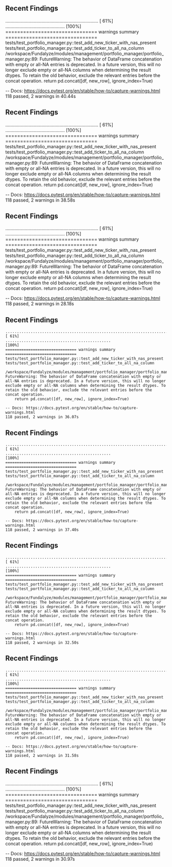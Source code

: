 
## Recent Findings

........................................................................ [ 61%]
..............................................                           [100%]
=============================== warnings summary ===============================
tests/test_portfolio_manager.py::test_add_new_ticker_with_nas_present
tests/test_portfolio_manager.py::test_add_ticker_to_all_na_column
  /workspace/Fundalyze/modules/management/portfolio_manager/portfolio_manager.py:89: FutureWarning: The behavior of DataFrame concatenation with empty or all-NA entries is deprecated. In a future version, this will no longer exclude empty or all-NA columns when determining the result dtypes. To retain the old behavior, exclude the relevant entries before the concat operation.
    return pd.concat([df, new_row], ignore_index=True)

-- Docs: https://docs.pytest.org/en/stable/how-to/capture-warnings.html
118 passed, 2 warnings in 40.44s

## Recent Findings

........................................................................ [ 61%]
..............................................                           [100%]
=============================== warnings summary ===============================
tests/test_portfolio_manager.py::test_add_new_ticker_with_nas_present
tests/test_portfolio_manager.py::test_add_ticker_to_all_na_column
  /workspace/Fundalyze/modules/management/portfolio_manager/portfolio_manager.py:89: FutureWarning: The behavior of DataFrame concatenation with empty or all-NA entries is deprecated. In a future version, this will no longer exclude empty or all-NA columns when determining the result dtypes. To retain the old behavior, exclude the relevant entries before the concat operation.
    return pd.concat([df, new_row], ignore_index=True)

-- Docs: https://docs.pytest.org/en/stable/how-to/capture-warnings.html
118 passed, 2 warnings in 38.58s

## Recent Findings

........................................................................ [ 61%]
..............................................                           [100%]
=============================== warnings summary ===============================
tests/test_portfolio_manager.py::test_add_new_ticker_with_nas_present
tests/test_portfolio_manager.py::test_add_ticker_to_all_na_column
  /workspace/Fundalyze/modules/management/portfolio_manager/portfolio_manager.py:89: FutureWarning: The behavior of DataFrame concatenation with empty or all-NA entries is deprecated. In a future version, this will no longer exclude empty or all-NA columns when determining the result dtypes. To retain the old behavior, exclude the relevant entries before the concat operation.
    return pd.concat([df, new_row], ignore_index=True)

-- Docs: https://docs.pytest.org/en/stable/how-to/capture-warnings.html
118 passed, 2 warnings in 28.18s

## Recent Findings

```
........................................................................ [ 61%]
..............................................                           [100%]
=============================== warnings summary ===============================
tests/test_portfolio_manager.py::test_add_new_ticker_with_nas_present
tests/test_portfolio_manager.py::test_add_ticker_to_all_na_column
  /workspace/Fundalyze/modules/management/portfolio_manager/portfolio_manager.py:89: FutureWarning: The behavior of DataFrame concatenation with empty or all-NA entries is deprecated. In a future version, this will no longer exclude empty or all-NA columns when determining the result dtypes. To retain the old behavior, exclude the relevant entries before the concat operation.
    return pd.concat([df, new_row], ignore_index=True)

-- Docs: https://docs.pytest.org/en/stable/how-to/capture-warnings.html
118 passed, 2 warnings in 36.07s
```

## Recent Findings

```
........................................................................ [ 61%]
..............................................                           [100%]
=============================== warnings summary ===============================
tests/test_portfolio_manager.py::test_add_new_ticker_with_nas_present
tests/test_portfolio_manager.py::test_add_ticker_to_all_na_column
  /workspace/Fundalyze/modules/management/portfolio_manager/portfolio_manager.py:89: FutureWarning: The behavior of DataFrame concatenation with empty or all-NA entries is deprecated. In a future version, this will no longer exclude empty or all-NA columns when determining the result dtypes. To retain the old behavior, exclude the relevant entries before the concat operation.
    return pd.concat([df, new_row], ignore_index=True)

-- Docs: https://docs.pytest.org/en/stable/how-to/capture-warnings.html
118 passed, 2 warnings in 37.40s
```

## Recent Findings

```
........................................................................ [ 61%]
..............................................                           [100%]
=============================== warnings summary ===============================
tests/test_portfolio_manager.py::test_add_new_ticker_with_nas_present
tests/test_portfolio_manager.py::test_add_ticker_to_all_na_column
  /workspace/Fundalyze/modules/management/portfolio_manager/portfolio_manager.py:89: FutureWarning: The behavior of DataFrame concatenation with empty or all-NA entries is deprecated. In a future version, this will no longer exclude empty or all-NA columns when determining the result dtypes. To retain the old behavior, exclude the relevant entries before the concat operation.
    return pd.concat([df, new_row], ignore_index=True)

-- Docs: https://docs.pytest.org/en/stable/how-to/capture-warnings.html
118 passed, 2 warnings in 32.50s
```

## Recent Findings

```
........................................................................ [ 61%]
..............................................                           [100%]
=============================== warnings summary ===============================
tests/test_portfolio_manager.py::test_add_new_ticker_with_nas_present
tests/test_portfolio_manager.py::test_add_ticker_to_all_na_column
  /workspace/Fundalyze/modules/management/portfolio_manager/portfolio_manager.py:89: FutureWarning: The behavior of DataFrame concatenation with empty or all-NA entries is deprecated. In a future version, this will no longer exclude empty or all-NA columns when determining the result dtypes. To retain the old behavior, exclude the relevant entries before the concat operation.
    return pd.concat([df, new_row], ignore_index=True)

-- Docs: https://docs.pytest.org/en/stable/how-to/capture-warnings.html
118 passed, 2 warnings in 31.58s
```

## Recent Findings

........................................................................ [ 61%]
..............................................                           [100%]
=============================== warnings summary ===============================
tests/test_portfolio_manager.py::test_add_new_ticker_with_nas_present
tests/test_portfolio_manager.py::test_add_ticker_to_all_na_column
  /workspace/Fundalyze/modules/management/portfolio_manager/portfolio_manager.py:89: FutureWarning: The behavior of DataFrame concatenation with empty or all-NA entries is deprecated. In a future version, this will no longer exclude empty or all-NA columns when determining the result dtypes. To retain the old behavior, exclude the relevant entries before the concat operation.
    return pd.concat([df, new_row], ignore_index=True)

-- Docs: https://docs.pytest.org/en/stable/how-to/capture-warnings.html
118 passed, 2 warnings in 30.97s
